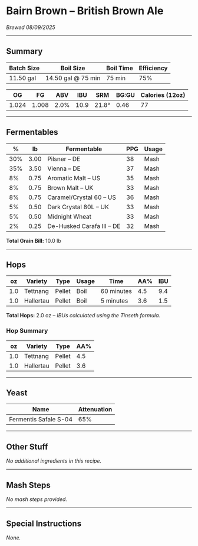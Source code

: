 # Bairn Brown – British Brown Ale  
*Brewed 08/09/2025*  

---

## Summary
| Batch Size | Boil Size          | Boil Time | Efficiency |
|------------|--------------------|-----------|------------|
| 11.50 gal  | 14.50 gal @ 75 min | 75 min    | 75%        |

| OG    | FG    | ABV   | IBU   | SRM   | BG:GU | Calories (12oz) |
|-------|-------|-------|-------|-------|-------|-----------------|
| 1.024 | 1.008 | 2.0%  | 10.9  | 21.8° | 0.46  | 77              |

---

## Fermentables
| %   | lb    | Fermentable                  | PPG | Usage |
|-----|-------|------------------------------|-----|-------|
| 30% | 3.00  | Pilsner – DE                 | 38  | Mash  |
| 35% | 3.50  | Vienna – DE                  | 37  | Mash  |
|  8% | 0.75  | Aromatic Malt – US           | 35  | Mash  |
|  8% | 0.75  | Brown Malt – UK              | 33  | Mash  |
|  8% | 0.75  | Caramel/Crystal 60 – US      | 36  | Mash  |
|  5% | 0.50  | Dark Crystal 80L – UK        | 33  | Mash  |
|  5% | 0.50  | Midnight Wheat               | 33  | Mash  |
|  2% | 0.25  | De-Husked Carafa III – DE    | 32  | Mash  |

**Total Grain Bill:** 10.0 lb  

---

## Hops
| oz  | Variety   | Type   | Usage | Time       | AA% | IBU  |
|-----|-----------|--------|-------|------------|-----|------|
| 1.0 | Tettnang  | Pellet | Boil  | 60 minutes | 4.5 | 9.4  |
| 1.0 | Hallertau | Pellet | Boil  | 5 minutes  | 3.6 | 1.5  |

**Total Hops:** 2.0 oz – *IBUs calculated using the Tinseth formula.*  

### Hop Summary
| oz  | Variety   | Type   | AA% |
|-----|-----------|--------|-----|
| 1.0 | Tettnang  | Pellet | 4.5 |
| 1.0 | Hallertau | Pellet | 3.6 |

---

## Yeast
| Name                  | Attenuation |
|-----------------------|-------------|
| Fermentis Safale S-04 | 65%         |

---

## Other Stuff
*No additional ingredients in this recipe.*  

---

## Mash Steps
*No mash steps provided.*  

---

## Special Instructions
*None.*  
